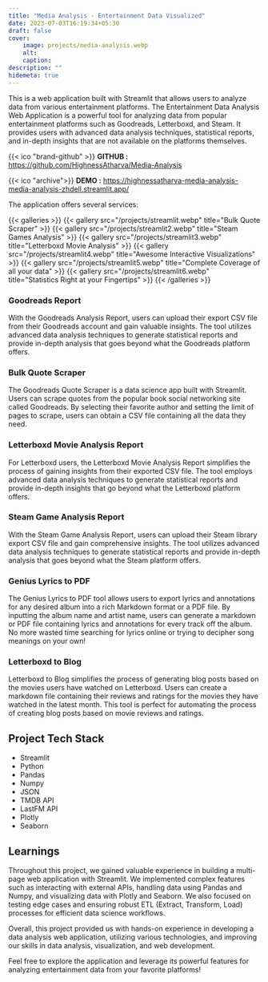 ```yaml
---
title: "Media Analysis - Entertainment Data Visualized"
date: 2023-07-03T16:19:34+05:30
draft: false
cover: 
    image: projects/media-analysis.webp
    alt: 
    caption: 
description: ""
hidemeta: true
---
```


This is a web application built with Streamlit that allows users to analyze data from various entertainment platforms. The Entertainment Data Analysis Web Application is a powerful tool for analyzing data from popular entertainment platforms such as Goodreads, Letterboxd, and Steam. It provides users with advanced data analysis techniques, statistical reports, and in-depth insights that are not available on the platforms themselves.

{{< ico "brand-github" >}} **GITHUB :** <https://github.com/HighnessAtharva/Media-Analysis>

{{< ico "archive">}}  **DEMO :** <https://highnessatharva-media-analysis-media-analysis-zhdell.streamlit.app/>

The application offers several services:

{{< galleries >}}
{{< gallery src="/projects/streamlit.webp" title="Bulk Quote Scraper" >}}
{{< gallery src="/projects/streamlit2.webp" title="Steam Games Analysis" >}}
{{< gallery src="/projects/streamlit3.webp" title="Letterboxd Movie Analysis" >}}
{{< gallery src="/projects/streamlit4.webp" title="Awesome Interactive Visualizations" >}}
{{< gallery src="/projects/streamlit5.webp" title="Complete Coverage of all your data" >}}
{{< gallery src="/projects/streamlit6.webp" title="Statistics Right at your Fingertips" >}}
{{< /galleries >}}

### Goodreads Report

With the Goodreads Analysis Report, users can upload their export CSV file from their Goodreads account and gain valuable insights. The tool utilizes advanced data analysis techniques to generate statistical reports and provide in-depth analysis that goes beyond what the Goodreads platform offers.

### Bulk Quote Scraper

The Goodreads Quote Scraper is a data science app built with Streamlit. Users can scrape quotes from the popular book social networking site called Goodreads. By selecting their favorite author and setting the limit of pages to scrape, users can obtain a CSV file containing all the data they need.

### Letterboxd Movie Analysis Report

For Letterboxd users, the Letterboxd Movie Analysis Report simplifies the process of gaining insights from their exported CSV file. The tool employs advanced data analysis techniques to generate statistical reports and provide in-depth insights that go beyond what the Letterboxd platform offers.

### Steam Game Analysis Report

With the Steam Game Analysis Report, users can upload their Steam library export CSV file and gain comprehensive insights. The tool utilizes advanced data analysis techniques to generate statistical reports and provide in-depth analysis that goes beyond what the Steam platform offers.

### Genius Lyrics to PDF

The Genius Lyrics to PDF tool allows users to export lyrics and annotations for any desired album into a rich Markdown format or a PDF file. By inputting the album name and artist name, users can generate a markdown or PDF file containing lyrics and annotations for every track off the album. No more wasted time searching for lyrics online or trying to decipher song meanings on your own!

### Letterboxd to Blog

Letterboxd to Blog simplifies the process of generating blog posts based on the movies users have watched on Letterboxd. Users can create a markdown file containing their reviews and ratings for the movies they have watched in the latest month. This tool is perfect for automating the process of creating blog posts based on movie reviews and ratings.

## Project Tech Stack

- Streamlit
- Python
- Pandas
- Numpy
- JSON
- TMDB API
- LastFM API
- Plotly
- Seaborn

## Learnings

Throughout this project, we gained valuable experience in building a multi-page web application with Streamlit. We implemented complex features such as interacting with external APIs, handling data using Pandas and Numpy, and visualizing data with Plotly and Seaborn. We also focused on testing edge cases and ensuring robust ETL (Extract, Transform, Load) processes for efficient data science workflows.

Overall, this project provided us with hands-on experience in developing a data analysis web application, utilizing various technologies, and improving our skills in data analysis, visualization, and web development.

Feel free to explore the application and leverage its powerful features for analyzing entertainment data from your favorite platforms!
